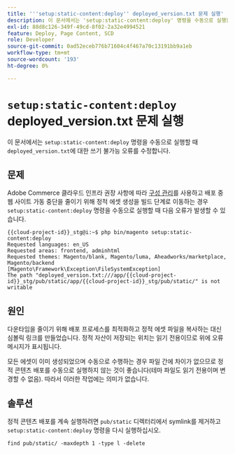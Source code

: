 ```yaml
---
title: '''setup:static-content:deploy'' deployed_version.txt 문제 실행'
description: 이 문서에서는 'setup:static-content:deploy' 명령을 수동으로 실행할 때 'deployed_version.txt'에 대한 쓰기 불가능 오류가 수정됩니다.
exl-id: 88d8c126-349f-49cd-8f02-2a32e4994521
feature: Deploy, Page Content, SCD
role: Developer
source-git-commit: 0ad52eceb776b71604c4f467a70c13191bb9a1eb
workflow-type: tm+mt
source-wordcount: '193'
ht-degree: 0%

---
```


# `setup:static-content:deploy` deployed_version.txt 문제 실행

이 문서에서는 `setup:static-content:deploy` 명령을 수동으로 실행할 때 `deployed_version.txt`에 대한 쓰기 불가능 오류를 수정합니다.

## 문제

Adobe Commerce 클라우드 인프라 권장 사항에 따라 [구성 관리](/help/how-to/general/magento-cloud-reduce-deployment-downtime-with-configuration-management.md)를 사용하고 배포 중 웹 사이트 가동 중단을 줄이기 위해 정적 에셋 생성을 빌드 단계로 이동하는 경우 `setup:static-content:deploy` 명령을 수동으로 실행할 때 다음 오류가 발생할 수 있습니다.

```
{{cloud-project-id}}_stg@i:~$ php bin/magento setup:static-content:deploy
Requested languages: en_US
Requested areas: frontend, adminhtml
Requested themes: Magento/blank, Magento/luma, Aheadworks/marketplace, Magento/backend
[Magento\Framework\Exception\FileSystemException]
The path "deployed_version.txt:///app/{{cloud-project-id}}_stg/pub/static/app/{{cloud-project-id}}_stg/pub/static/" is not writable
```

## 원인

다운타임을 줄이기 위해 배포 프로세스를 최적화하고 정적 에셋 파일을 복사하는 대신 심볼릭 링크를 만들었습니다. 정적 자산이 저장되는 위치는 읽기 전용이므로 위에 오류 메시지가 표시됩니다.

모든 에셋이 이미 생성되었으며 수동으로 수행하는 경우 파일 간에 차이가 없으므로 정적 콘텐츠 배포를 수동으로 실행하지 않는 것이 좋습니다(테마 파일도 읽기 전용이며 변경할 수 없음). 따라서 이러한 작업에는 의미가 없습니다.

## 솔루션

정적 콘텐츠 배포를 계속 실행하려면 `pub/static` 디렉터리에서 symlink를 제거하고 `setup:static-content:deploy` 명령을 다시 실행하십시오.

```
find pub/static/ -maxdepth 1 -type l -delete
```
